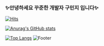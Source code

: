 ### ✨안녕하세요 꾸준한 개발자 구민지 입니다✨ 

<!--
**koominji/Koominji** is a ✨ _special_ ✨ repository because its `README.md` (this file) appears on your GitHub profile.-->

[![Hits](https://hits.seeyoufarm.com/api/count/incr/badge.svg?url=https%3A%2F%2Fgithub.com%2Fkoominji%2F&count_bg=%2342D8D9&title_bg=%23555555&icon=&icon_color=%23E7E7E7&title=hits&edge_flat=false)](https://hits.seeyoufarm.com)

[![Anurag's GitHub stats](https://github-readme-stats.vercel.app/api?username=Koominji&show_icons=true&theme=radical)](https://github.com/Koominji/github-readme-stats)

[![Top Langs](https://github-readme-stats.vercel.app/api/top-langs/?username=Koominji&layout=compact&theme=radical)](https://github.com/Koominji/github-readme-stats)
![Footer](https://capsule-render.vercel.app/api?type=waving&color=auto&height=200&section=footer)
